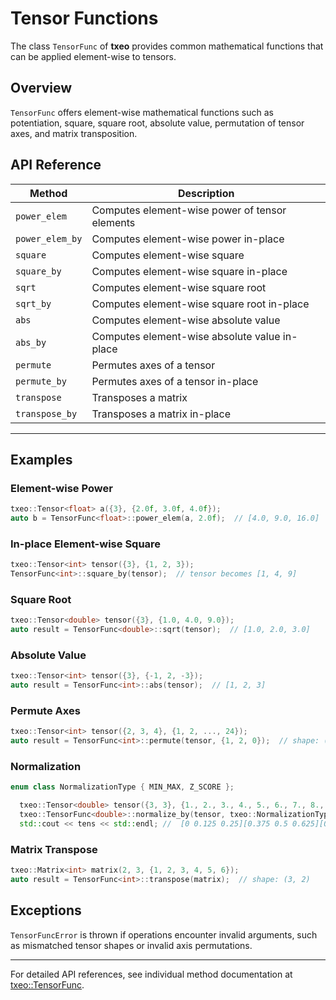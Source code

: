 # Tensor Functions

The class `TensorFunc` of **txeo** provides common mathematical functions that can be applied element-wise to tensors.

## Overview

`TensorFunc` offers element-wise mathematical functions such as potentiation, square, square root, absolute value, permutation of tensor axes, and matrix transposition.

## API Reference

| Method                      | Description                                                  |
|-----------------------------|--------------------------------------------------------------|
| `power_elem`                | Computes element-wise power of tensor elements               |
| `power_elem_by`             | Computes element-wise power in-place                         |
| `square`                    | Computes element-wise square                                 |
| `square_by`                 | Computes element-wise square in-place                        |
| `sqrt`                      | Computes element-wise square root                            |
| `sqrt_by`                   | Computes element-wise square root in-place                   |
| `abs`                       | Computes element-wise absolute value                         |
| `abs_by`                    | Computes element-wise absolute value in-place                |
| `permute`                   | Permutes axes of a tensor                                    |
| `permute_by`                | Permutes axes of a tensor in-place                           |
| `transpose`                 | Transposes a matrix                                          |
| `transpose_by`              | Transposes a matrix in-place                                 |

---

## Examples

### Element-wise Power

```cpp
txeo::Tensor<float> a({3}, {2.0f, 3.0f, 4.0f});
auto b = TensorFunc<float>::power_elem(a, 2.0f);  // [4.0, 9.0, 16.0]
```

### In-place Element-wise Square

```cpp
txeo::Tensor<int> tensor({3}, {1, 2, 3});
TensorFunc<int>::square_by(tensor);  // tensor becomes [1, 4, 9]
```

### Square Root

```cpp
txeo::Tensor<double> tensor({3}, {1.0, 4.0, 9.0});
auto result = TensorFunc<double>::sqrt(tensor);  // [1.0, 2.0, 3.0]
```

### Absolute Value

```cpp
txeo::Tensor<int> tensor({3}, {-1, 2, -3});
auto result = TensorFunc<int>::abs(tensor);  // [1, 2, 3]
```

### Permute Axes

```cpp
txeo::Tensor<int> tensor({2, 3, 4}, {1, 2, ..., 24});
auto result = TensorFunc<int>::permute(tensor, {1, 2, 0});  // shape: (3, 4, 2)
```

### Normalization

```cpp
enum class NormalizationType { MIN_MAX, Z_SCORE };
```

```cpp
  txeo::Tensor<double> tensor({3, 3}, {1., 2., 3., 4., 5., 6., 7., 8., 9.});
  txeo::TensorFunc<double>::normalize_by(tensor, txeo::NormalizationType::MIN_MAX);
  std::cout << tens << std::endl; //  [0 0.125 0.25][0.375 0.5 0.625][0.75 0.875 1]
```

### Matrix Transpose

```cpp
txeo::Matrix<int> matrix(2, 3, {1, 2, 3, 4, 5, 6});
auto result = TensorFunc<int>::transpose(matrix);  // shape: (3, 2)
```

## Exceptions

`TensorFuncError` is thrown if operations encounter invalid arguments, such as mismatched tensor shapes or invalid axis permutations.

---

For detailed API references, see individual method documentation at [txeo::TensorFunc](https://txeo-doc.netlify.app/classtxeo_1_1_tensor_func.html).
